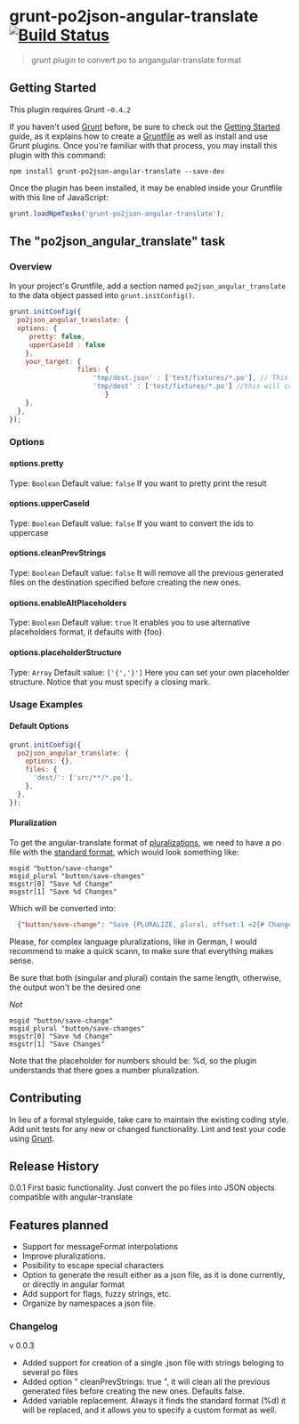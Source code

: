# grunt-po2json-angular-translate [![Build Status](https://travis-ci.org/pchorus/grunt-po2json-angular-translate.svg)](https://travis-ci.org/pchorus/grunt-po2json-angular-translate)

> grunt plugin to convert po to angangular-translate format

## Getting Started
This plugin requires Grunt `~0.4.2`

If you haven't used [Grunt](http://gruntjs.com/) before, be sure to check out the [Getting Started](http://gruntjs.com/getting-started) guide, as it explains how to create a [Gruntfile](http://gruntjs.com/sample-gruntfile) as well as install and use Grunt plugins. Once you're familiar with that process, you may install this plugin with this command:

```shell
npm install grunt-po2json-angular-translate --save-dev
```

Once the plugin has been installed, it may be enabled inside your Gruntfile with this line of JavaScript:

```js
grunt.loadNpmTasks('grunt-po2json-angular-translate');
```

## The "po2json_angular_translate" task

### Overview
In your project's Gruntfile, add a section named `po2json_angular_translate` to the data object passed into `grunt.initConfig()`.

```js
grunt.initConfig({
  po2json_angular_translate: {
  options: {
     pretty: false,
     upperCaseId : false
    },
    your_target: {
                 files: {
                     'tmp/dest.json' : ['test/fixtures/*.po'], // This will generate a single json file with all the specified strings
                     'tmp/dest' : ['test/fixtures/*.po'] //this will create several json files with its own strings
                        }
    },
  },
});
```

### Options

#### options.pretty
Type: `Boolean`
Default value:  `false`
If you want to pretty print the result


#### options.upperCaseId
Type: `Boolean`
Default value:  `false`
If you want to convert the ids to uppercase

#### options.cleanPrevStrings
Type: `Boolean`
Default value:  `false`
It will remove all the previous generated files on the destination specified before creating the new ones.


#### options.enableAltPlaceholders
Type: `Boolean`
Default value:  `true`
It enables you to use alternative placeholders format, it defaults with {foo}.

#### options.placeholderStructure
Type: `Array`
Default value:  `['{','}']`
Here you can set your own placeholder structure. Notice that you must specify a closing mark.


### Usage Examples

#### Default Options

```js
grunt.initConfig({
  po2json_angular_translate: {
    options: {},
    files: {
      'dest/': ['src/**/*.po'],
    },
  },
});
```

#### Pluralization

To get the angular-translate format of [pluralizations](http://pascalprecht.github.io/angular-translate/docs/en/#/guide/12_pluralization),
we need to have a po file with the [standard format](http://www.gnu.org/software/gettext/manual/html_node/Translating-plural-forms.html), which
would look something like:

```po
msgid "button/save-change"
msgid_plural "button/save-changes"
msgstr[0] "Save %d Change"
msgstr[1] "Save %d Changes"
```

Which will be converted into:

```json
  {"button/save-change": "Save {PLURALIZE, plural, offset:1 =2{# Change} other{# Changes}}"}
```

Please, for complex language pluralizations, like in German, I would recommend to make a quick scann, to make sure
that everything makes sense.

Be sure that both (singular and plural) contain the same length, otherwise, the output won't be the desired one

*Not*

```po
msgid "button/save-change"
msgid_plural "button/save-changes"
msgstr[0] "Save %d Change"
msgstr[1] "Save Changes"
```


Note that the placeholder for numbers should be: %d, so the plugin understands that there goes a number pluralization.

## Contributing
In lieu of a formal styleguide, take care to maintain the existing coding style. Add unit tests for any new or changed functionality. Lint and test your code using [Grunt](http://gruntjs.com/).



## Release History

0.0.1 First basic functionality. Just convert the po files into JSON objects compatible with angular-translate


## Features planned

* Support for messageFormat interpolations
* Improve pluralizations.
* Posibility to escape special characters
* Option to generate the result either as a json file, as it is done currently, or directly in angular format
* Add support for flags, fuzzy strings, etc.
* Organize by namespaces a json file.


###  Changelog

v 0.0.3
* Added support for creation of a single .json file with strings beloging to several po files
* Added option " cleanPrevStrings: true ", it will clean all the previous generated files before creating the new ones. Defaults false.
* Added variable replacement. Always it finds the standard format (%d) it will be replaced, and it allows you to specify a custom format as well.
